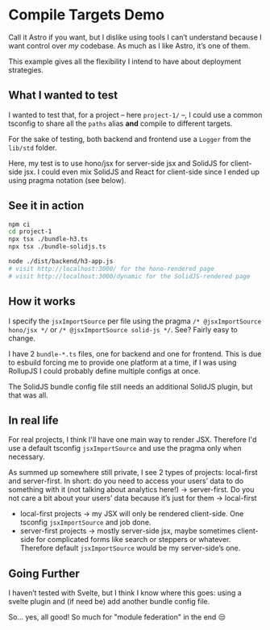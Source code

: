 # Compile Targets Demo

Call it Astro if you want, but I dislike using tools I can’t understand because I want control over _my_ codebase. As much as I like Astro, it’s one of them.

This example gives all the flexibility I intend to have about deployment strategies.

## What I wanted to test

I wanted to test that, for a project – here `project-1/` –, I could use a common tsconfig to share all the `paths` alias **and** compile to different targets.

For the sake of testing, both backend and frontend use a `Logger` from the `lib/std` folder.

Here, my test is to use hono/jsx for server-side jsx and SolidJS for client-side jsx. I could even mix SolidJS and React for client-side since I ended up using pragma notation (see below).

## See it in action

```sh
npm ci
cd project-1
npx tsx ./bundle-h3.ts
npx tsx ./bundle-solidjs.ts

node ./dist/backend/h3-app.js
# visit http://localhost:3000/ for the hono-rendered page
# visit http://localhost:3000/dynamic for the SolidJS-rendered page
```

## How it works

I specify the `jsxImportSource` per file using the pragma `/* @jsxImportSource hono/jsx */` or `/* @jsxImportSource solid-js */`. See? Fairly easy to change.

I have 2 `bundle-*.ts` files, one for backend and one for frontend. This is due to esbuild forcing me to provide one platform at a time, if I was using RollupJS I could probably define multiple configs at once.

The SolidJS bundle config file still needs an additional SolidJS plugin, but that was all.

## In real life

For real projects, I think I'll have one main way to render JSX. Therefore I'd use a default tsconfig `jsxImportSource` and use the pragma only when necessary.

As summed up somewhere still private, I see 2 types of projects: local-first and server-first. In short: do you need to access your users’ data to do something with it (not talking about analytics here!) -> server-first. Do you not care a bit about your users’ data because it’s just for them -> local-first

- local-first projects -> my JSX will only be rendered client-side. One tsconfig `jsxImportSource` and job done.
- server-first projects -> mostly server-side jsx, maybe sometimes client-side for complicated forms like search or steppers or whatever. Therefore default `jsxImportSource` would be my server-side’s one.

## Going Further

I haven’t tested with Svelte, but I think I know where this goes: using a svelte plugin and (if need be) add another bundle config file.

So… yes, all good! So much for "module federation" in the end :unamused:
